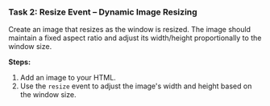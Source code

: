 ### **Task 2: Resize Event – Dynamic Image Resizing**
Create an image that resizes as the window is resized. The image should maintain a fixed aspect ratio and adjust its width/height proportionally to the window size.

**Steps:**
1. Add an image to your HTML.
2. Use the `resize` event to adjust the image's width and height based on the window size.